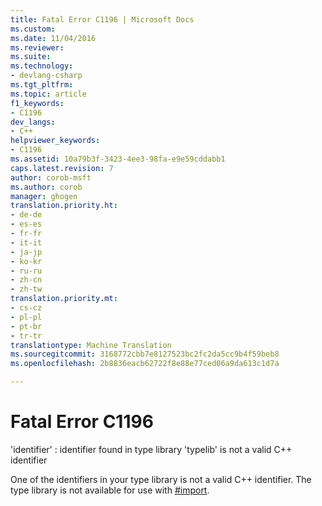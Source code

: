 ```yaml
---
title: Fatal Error C1196 | Microsoft Docs
ms.custom: 
ms.date: 11/04/2016
ms.reviewer: 
ms.suite: 
ms.technology:
- devlang-csharp
ms.tgt_pltfrm: 
ms.topic: article
f1_keywords:
- C1196
dev_langs:
- C++
helpviewer_keywords:
- C1196
ms.assetid: 10a79b3f-3423-4ee3-98fa-e9e59cddabb1
caps.latest.revision: 7
author: corob-msft
ms.author: corob
manager: ghogen
translation.priority.ht:
- de-de
- es-es
- fr-fr
- it-it
- ja-jp
- ko-kr
- ru-ru
- zh-cn
- zh-tw
translation.priority.mt:
- cs-cz
- pl-pl
- pt-br
- tr-tr
translationtype: Machine Translation
ms.sourcegitcommit: 3168772cbb7e8127523bc2fc2da5cc9b4f59beb8
ms.openlocfilehash: 2b8836eacb62722f8e88e77ced06a9da613c1d7a

---
```

# <a name="fatal-error-c1196"></a>Fatal Error C1196
'identifier' : identifier found in type library 'typelib' is not a valid C++ identifier  
  
 One of the identifiers in your type library is not a valid C++ identifier. The type library is not available for use with [#import](../../preprocessor/hash-import-directive-cpp.md).


<!--HONumber=Jan17_HO4-->


